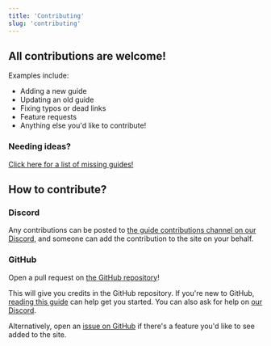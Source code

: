 ```yaml
---
title: 'Contributing'
slug: 'contributing'
---
```


## All contributions are welcome!

Examples include:

- Adding a new guide
- Updating an old guide
- Fixing typos or dead links
- Feature requests
- Anything else you'd like to contribute!

### Needing ideas?

[Click here for a list of missing guides!](https://github.com/zaksabeast/PokemonRNGGuides/projects/3)

## How to contribute?

### Discord

Any contributions can be posted to [the guide contributions channel on our Discord](https://discord.gg/wR9fygN), and someone can add the contribution to the site on your behalf.

### GitHub

Open a pull request on [the GitHub repository](https://github.com/zaksabeast/PokemonRNGGuides)!

This will give you credits in the GitHub repository. If you're new to GitHub, [reading this guide](https://www.freecodecamp.org/news/how-to-make-your-first-pull-request-on-github-3/) can help get you started. You can also ask for help on [our Discord](https://discord.gg/wR9fygN).

Alternatively, open an [issue on GitHub](https://github.com/zaksabeast/PokemonRNGGuides/issues) if there's a feature you'd like to see added to the site.
